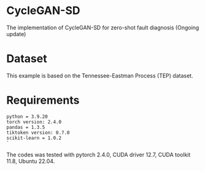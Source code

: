 # CycleGAN-SD
The implementation of CycleGAN-SD for zero-shot fault diagnosis (Ongoing update)

# Dataset
This example is based on the Tennessee-Eastman Process (TEP)  dataset.

# Requirements 
```
python = 3.9.20
torch version: 2.4.0
pandas = 1.3.5
tiktoken version: 0.7.0
scikit-learn = 1.0.2                                                                                                     `
```
The codes was tested with pytorch 2.4.0, CUDA driver 12.7, CUDA toolkit 11.8, Ubuntu 22.04.
